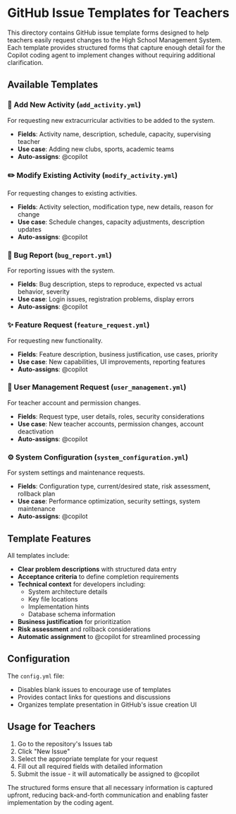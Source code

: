 # GitHub Issue Templates for Teachers

This directory contains GitHub issue template forms designed to help teachers easily request changes to the High School Management System. Each template provides structured forms that capture enough detail for the Copilot coding agent to implement changes without requiring additional clarification.

## Available Templates

### 🏫 Add New Activity (`add_activity.yml`)
For requesting new extracurricular activities to be added to the system.
- **Fields**: Activity name, description, schedule, capacity, supervising teacher
- **Use case**: Adding new clubs, sports, academic teams
- **Auto-assigns**: @copilot

### ✏️ Modify Existing Activity (`modify_activity.yml`)
For requesting changes to existing activities.
- **Fields**: Activity selection, modification type, new details, reason for change
- **Use case**: Schedule changes, capacity adjustments, description updates
- **Auto-assigns**: @copilot

### 🐛 Bug Report (`bug_report.yml`)
For reporting issues with the system.
- **Fields**: Bug description, steps to reproduce, expected vs actual behavior, severity
- **Use case**: Login issues, registration problems, display errors
- **Auto-assigns**: @copilot

### ✨ Feature Request (`feature_request.yml`)
For requesting new functionality.
- **Fields**: Feature description, business justification, use cases, priority
- **Use case**: New capabilities, UI improvements, reporting features
- **Auto-assigns**: @copilot

### 👥 User Management Request (`user_management.yml`)
For teacher account and permission changes.
- **Fields**: Request type, user details, roles, security considerations
- **Use case**: New teacher accounts, permission changes, account deactivation
- **Auto-assigns**: @copilot

### ⚙️ System Configuration (`system_configuration.yml`)
For system settings and maintenance requests.
- **Fields**: Configuration type, current/desired state, risk assessment, rollback plan
- **Use case**: Performance optimization, security settings, system maintenance
- **Auto-assigns**: @copilot

## Template Features

All templates include:
- **Clear problem descriptions** with structured data entry
- **Acceptance criteria** to define completion requirements  
- **Technical context** for developers including:
  - System architecture details
  - Key file locations
  - Implementation hints
  - Database schema information
- **Business justification** for prioritization
- **Risk assessment** and rollback considerations
- **Automatic assignment** to @copilot for streamlined processing

## Configuration

The `config.yml` file:
- Disables blank issues to encourage use of templates
- Provides contact links for questions and discussions
- Organizes template presentation in GitHub's issue creation UI

## Usage for Teachers

1. Go to the repository's Issues tab
2. Click "New Issue"
3. Select the appropriate template for your request
4. Fill out all required fields with detailed information
5. Submit the issue - it will automatically be assigned to @copilot

The structured forms ensure that all necessary information is captured upfront, reducing back-and-forth communication and enabling faster implementation by the coding agent.